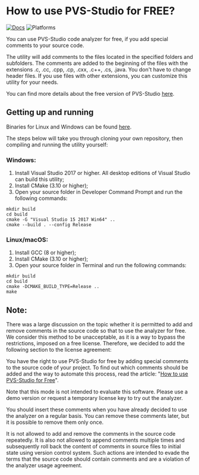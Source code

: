 How to use PVS-Studio for FREE?
===============================

[![Docs](https://img.shields.io/readthedocs/pip.svg)](https://pvs-studio.com/en/blog/posts/0457/) ![Platforms](https://img.shields.io/badge/platform-linux%20|%20windows%20|%20macos-green)

  You can use PVS-Studio code analyzer for free, if you add special comments
  to your source code.

  The utility will add comments to the files located in the specified folders
  and subfolders. The comments are added to the beginning of the files with the
  extensions .c, .cc, .cpp, .cp, .cxx, .c++, .cs, .java. You don't have to change header
  files. If you use files with other extensions, you can customize this utility
  for your needs.

  You can find more details about the free version of PVS-Studio [here](https://pvs-studio.com/en/blog/posts/0614/).

Getting up and running
----------------------

  Binaries for Linux and Windows can be found [here](https://github.com/viva64/how-to-use-pvs-studio-free/releases).
  
  The steps below will take you through cloning your own repository, then compiling and running the utility yourself:

### Windows:

  1. Install Visual Studio 2017 or higher. All desktop editions of Visual Studio can build this utility;
  2. Install CMake (3.10 or higher);
  3. Open your source folder in Developer Command Prompt and run the following commands:
  
  ```
  mkdir build
  cd build
  cmake -G "Visual Studio 15 2017 Win64" ..
  cmake --build . --config Release
  ```

### Linux/macOS:

  1. Install GCC (8 or higher);
  2. Install CMake (3.10 or higher);
  3. Open your source folder in Terminal and run the following commands:

  ```
  mkdir build
  cd build
  cmake -DCMAKE_BUILD_TYPE=Release ..
  make
  ```

## Note:

There was a large discussion on the topic whether it is permitted to add and remove comments in the source code so that to use the analyzer for free. We consider this method to be unacceptable, as it is a way to bypass the restrictions, imposed on a free license. Therefore, we decided to add the following section to the license agreement:

You have the right to use PVS-Studio for free by adding special comments to the source code of your project. To find out which comments should be added and the way to automate this process, read the article: "[How to use PVS-Studio for Free](https://pvs-studio.com/en/blog/posts/0457/)".

Note that this mode is not intended to evaluate this software. Please use a demo version or request a temporary license key to try out the analyzer.

You should insert these comments when you have already decided to use the analyzer on a regular basis. You can remove these comments later, but it is possible to remove them only once.

It is not allowed to add and remove the comments in the source code repeatedly. It is also not allowed to append comments multiple times and subsequently roll back the content of comments in source files to initial state using version control system. Such actions are intended to evade the terms that the source code should contain comments and are a violation of the analyzer usage agreement.
